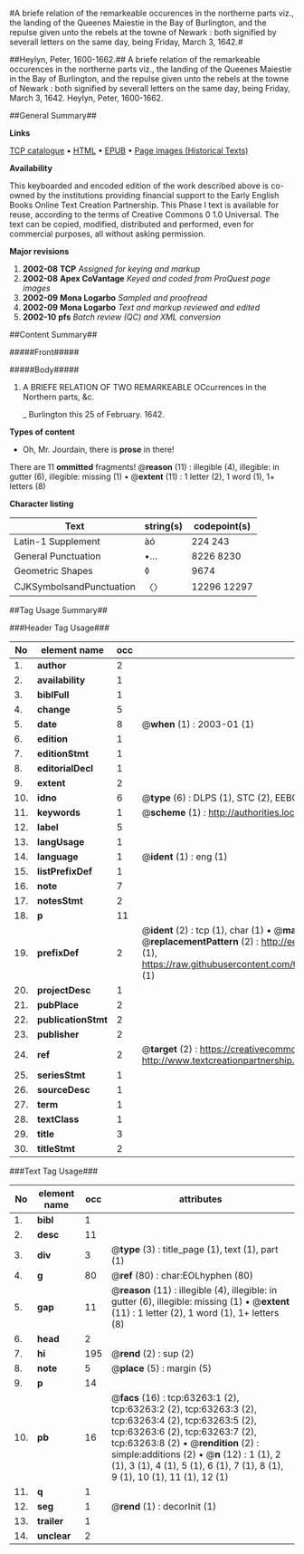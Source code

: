 #A briefe relation of the remarkeable occurences in the northerne parts viz., the landing of the Queenes Maiestie in the Bay of Burlington, and the repulse given unto the rebels at the towne of Newark : both signified by severall letters on the same day, being Friday, March 3, 1642.#

##Heylyn, Peter, 1600-1662.##
A briefe relation of the remarkeable occurences in the northerne parts viz., the landing of the Queenes Maiestie in the Bay of Burlington, and the repulse given unto the rebels at the towne of Newark : both signified by severall letters on the same day, being Friday, March 3, 1642.
Heylyn, Peter, 1600-1662.

##General Summary##

**Links**

[TCP catalogue](http://www.ota.ox.ac.uk/tcp/)  • 
[HTML](http://tei.it.ox.ac.uk/tcp/Texts-HTML/free/A43/A43513.html)  • 
[EPUB](http://tei.it.ox.ac.uk/tcp/Texts-EPUB/free/A43/A43513.epub) • 
[Page images (Historical Texts)](https://data.historicaltexts.jisc.ac.uk/view?pubId=eebo-12562504e&pageId=eebo-12562504e-63263-1)

**Availability**

This keyboarded and encoded edition of the
	       work described above is co-owned by the institutions
	       providing financial support to the Early English Books
	       Online Text Creation Partnership. This Phase I text is
	       available for reuse, according to the terms of Creative
	       Commons 0 1.0 Universal. The text can be copied,
	       modified, distributed and performed, even for
	       commercial purposes, all without asking permission.

**Major revisions**

1. __2002-08__ __TCP__ *Assigned for keying and markup*
1. __2002-08__ __Apex CoVantage__ *Keyed and coded from ProQuest page images*
1. __2002-09__ __Mona Logarbo__ *Sampled and proofread*
1. __2002-09__ __Mona Logarbo__ *Text and markup reviewed and edited*
1. __2002-10__ __pfs__ *Batch review (QC) and XML conversion*

##Content Summary##

#####Front#####

#####Body#####

1. A BRIEFE RELATION OF TWO REMARKEABLE OCcurrences in the Northern parts, &c.

    _ Burlington this 25 of February. 1642.

**Types of content**

  * Oh, Mr. Jourdain, there is **prose** in there!

There are 11 **ommitted** fragments! 
 @__reason__ (11) : illegible (4), illegible: in gutter (6), illegible: missing (1)  •  @__extent__ (11) : 1 letter (2), 1 word (1), 1+ letters (8)

**Character listing**


|Text|string(s)|codepoint(s)|
|---|---|---|
|Latin-1 Supplement|àó|224 243|
|General Punctuation|•…|8226 8230|
|Geometric Shapes|◊|9674|
|CJKSymbolsandPunctuation|〈〉|12296 12297|

##Tag Usage Summary##

###Header Tag Usage###

|No|element name|occ|attributes|
|---|---|---|---|
|1.|__author__|2||
|2.|__availability__|1||
|3.|__biblFull__|1||
|4.|__change__|5||
|5.|__date__|8| @__when__ (1) : 2003-01 (1)|
|6.|__edition__|1||
|7.|__editionStmt__|1||
|8.|__editorialDecl__|1||
|9.|__extent__|2||
|10.|__idno__|6| @__type__ (6) : DLPS (1), STC (2), EEBO-CITATION (1), OCLC (1), VID (1)|
|11.|__keywords__|1| @__scheme__ (1) : http://authorities.loc.gov/ (1)|
|12.|__label__|5||
|13.|__langUsage__|1||
|14.|__language__|1| @__ident__ (1) : eng (1)|
|15.|__listPrefixDef__|1||
|16.|__note__|7||
|17.|__notesStmt__|2||
|18.|__p__|11||
|19.|__prefixDef__|2| @__ident__ (2) : tcp (1), char (1)  •  @__matchPattern__ (2) : ([0-9\-]+):([0-9IVX]+) (1), (.+) (1)  •  @__replacementPattern__ (2) : http://eebo.chadwyck.com/downloadtiff?vid=$1&page=$2 (1), https://raw.githubusercontent.com/textcreationpartnership/Texts/master/tcpchars.xml#$1 (1)|
|20.|__projectDesc__|1||
|21.|__pubPlace__|2||
|22.|__publicationStmt__|2||
|23.|__publisher__|2||
|24.|__ref__|2| @__target__ (2) : https://creativecommons.org/publicdomain/zero/1.0/ (1), http://www.textcreationpartnership.org/docs/. (1)|
|25.|__seriesStmt__|1||
|26.|__sourceDesc__|1||
|27.|__term__|1||
|28.|__textClass__|1||
|29.|__title__|3||
|30.|__titleStmt__|2||


###Text Tag Usage###

|No|element name|occ|attributes|
|---|---|---|---|
|1.|__bibl__|1||
|2.|__desc__|11||
|3.|__div__|3| @__type__ (3) : title_page (1), text (1), part (1)|
|4.|__g__|80| @__ref__ (80) : char:EOLhyphen (80)|
|5.|__gap__|11| @__reason__ (11) : illegible (4), illegible: in gutter (6), illegible: missing (1)  •  @__extent__ (11) : 1 letter (2), 1 word (1), 1+ letters (8)|
|6.|__head__|2||
|7.|__hi__|195| @__rend__ (2) : sup (2)|
|8.|__note__|5| @__place__ (5) : margin (5)|
|9.|__p__|14||
|10.|__pb__|16| @__facs__ (16) : tcp:63263:1 (2), tcp:63263:2 (2), tcp:63263:3 (2), tcp:63263:4 (2), tcp:63263:5 (2), tcp:63263:6 (2), tcp:63263:7 (2), tcp:63263:8 (2)  •  @__rendition__ (2) : simple:additions (2)  •  @__n__ (12) : 1 (1), 2 (1), 3 (1), 4 (1), 5 (1), 6 (1), 7 (1), 8 (1), 9 (1), 10 (1), 11 (1), 12 (1)|
|11.|__q__|1||
|12.|__seg__|1| @__rend__ (1) : decorInit (1)|
|13.|__trailer__|1||
|14.|__unclear__|2||
